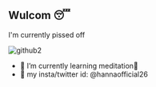 ## Wulcom 😴

I'm currently pissed off

![github2](https://github.com/hannaofficial/hannaofficial/assets/129774610/aaf2ed6b-1822-47e8-a645-0b64bc2e540b)



- 🌱 I’m currently learning meditation🥹
- 💬 my insta/twitter id: @hannaofficial26

<!--
**hannaofficial/hannaofficial** is a ✨ _special_ ✨ repository because its `README.md` (this file) appears on your GitHub profile.

Here are some ideas to get you started:

- 🔭 I’m currently working on ...
- 🌱 I’m currently learning ...
- 👯 I’m looking to collaborate on ...
- 🤔 I’m looking for help with ...
- 💬 Ask me about ...
- 📫 How to reach me: ...
- 😄 Pronouns: ...
- ⚡ Fun fact: ...
-->
